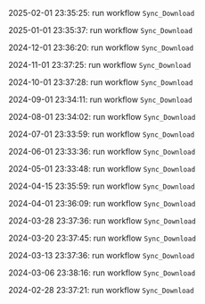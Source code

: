 2025-02-01 23:35:25: run workflow `Sync_Download` 

2025-01-01 23:35:37: run workflow `Sync_Download` 

2024-12-01 23:36:20: run workflow `Sync_Download` 

2024-11-01 23:37:25: run workflow `Sync_Download` 

2024-10-01 23:37:28: run workflow `Sync_Download` 

2024-09-01 23:34:11: run workflow `Sync_Download` 

2024-08-01 23:34:02: run workflow `Sync_Download` 

2024-07-01 23:33:59: run workflow `Sync_Download` 

2024-06-01 23:33:36: run workflow `Sync_Download` 

2024-05-01 23:33:48: run workflow `Sync_Download` 

2024-04-15 23:35:59: run workflow `Sync_Download` 

2024-04-01 23:36:09: run workflow `Sync_Download` 

2024-03-28 23:37:36: run workflow `Sync_Download` 

2024-03-20 23:37:45: run workflow `Sync_Download` 

2024-03-13 23:37:36: run workflow `Sync_Download` 

2024-03-06 23:38:16: run workflow `Sync_Download` 

2024-02-28 23:37:21: run workflow `Sync_Download` 



